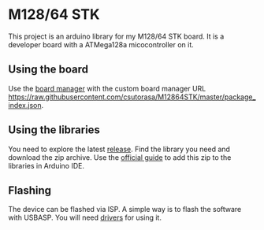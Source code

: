 # M128/64 STK

This project is an arduino library for my M128/64 STK board.
It is a developer board with a ATMega128a micocontroller on it.

## Using the board

Use the [board manager](https://support.arduino.cc/hc/en-us/articles/360016466340-Add-or-remove-third-party-boards-in-Boards-Manager)
with the custom board manager URL https://raw.githubusercontent.com/csutorasa/M12864STK/master/package_index.json.

## Using the libraries

You need to explore the latest [release](https://github.com/csutorasa/M12864STK/releases/).
Find the library you need and download the zip archive.
Use the [official guide](https://docs.arduino.cc/software/ide-v1/tutorials/installing-libraries) to add this zip to the libraries in Arduino IDE.

## Flashing

The device can be flashed via ISP.
A simple way is to flash the software with USBASP.
You will need [drivers](http://zadig.akeo.ie/) for using it.
